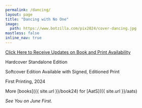 ```yaml
---
permalink: /dancing/
layout: page
title: "Dancing with No One"
image:
  path: https://www.botzilla.com/pix2024/cover-dancing.jpg
mastless: false
inline_nav: true
---
```


<a class="btn btn--info btn--large" href="mailto:kevin+books@vumondo.com?subject=Updates%20on%20the%20Book%20%22Dancing%20with%20No%20One%22&body=Please%20keep%20me%20informed%20about%20updates%20for%20sales%20availability%20for%20your%20book%20%22Dancing%20with%20No%20One.%22">Click Here to Receive Updates on Book and Print Availability</a>

Hardcover Standalone Edition

Softcover Edition Available with Signed, Editioned Print

First Printing, 2024

More [books]({{ site.url }}/book24) for [AatS]({{ site.url }}/aats)

_See You on June First._

